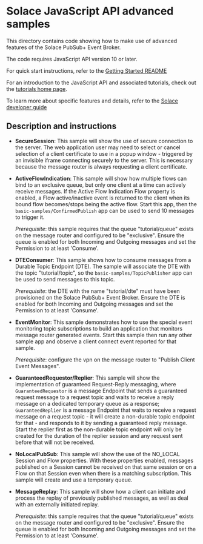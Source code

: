 # Solace JavaScript API advanced samples

This directory contains code showing how to make use of advanced features of the Solace PubSub+ Event Broker.

The code requires JavaScript API version 10 or later.

For quick start instructions, refer to the [Getting Started README](https://github.com/SolaceSamples/solace-samples-javascript/blob/master/README.md)

For an introduction to the JavaScript API and associated tutorials, check out the [tutorials home page](https://solacesamples.github.io/solace-samples-javascript/).

To learn more about specific features and details, refer to the [Solace developer guide]( https://docs.solace.com/Solace-Messaging-APIs/Developer-Guide/Developer-Guide-Home.htm)

## Description and instructions

* __SecureSession__: This sample will show the use of secure connection to the server. The web application user may need to select or cancel selection of a client certificate to use in a popup window - triggered by an invisible iframe connecting securely to the server. This is necessary because the message router is always requesting a client certificate.

* __ActiveFlowIndication__: This sample will show how multiple flows can bind to an exclusive queue, but only one client at a time can actively receive messages. If the Active Flow Indication Flow property is enabled, a Flow active/inactive event is returned to the client when its bound flow becomes/stops being the active flow. Start this app, then the `basic-samples/ConfirmedPublish` app can be used to send 10 messages to trigger it.

    *Prerequisite*: this sample requires that the queue "tutorial/queue" exists on the message router and configured to be "exclusive".  Ensure the queue is enabled for both Incoming and Outgoing messages and set the Permission to at least 'Consume'.

* __DTEConsumer__: This sample shows how to consume messages from a Durable Topic Endpoint (DTE). The sample will associate the DTE with the topic "tutorial/topic", so the `basic-samples/TopicPublisher` app can be used to send messages to this topic.

    *Prerequisite*: the DTE with the name "tutorial/dte" must have been provisioned on the Solace PubSub+ Event Broker.  Ensure the DTE is enabled for both Incoming and Outgoing messages and set the Permission to at least 'Consume'.

* __EventMonitor__: This sample demonstrates how to use the special event monitoring topic subscriptions to build an application that monitors message router generated events. Start this sample then run any other sample app and observe a client connect event reported for that sample.

    *Prerequisite*: configure the vpn on the message router to "Publish Client Event Messages".

* __GuaranteedRequestor/Replier__: This sample will show the implementation of guaranteed Request-Reply messaging, where `GuaranteedRequestor` is a message Endpoint that sends a guaranteed request message to a request topic and waits to receive a reply message on a dedicated temporary queue as a response; `GuaranteedReplier` is a message Endpoint that waits to receive a request message on a request topic - it will create a non-durable topic endpoint for that - and responds to it by sending a guaranteed reply message. Start the replier first as the non-durable topic endpoint will only be created for the duration of the replier session and any request sent before that will not be received.

* __NoLocalPubSub__: This sample will show the use of the NO_LOCAL Session and Flow properties. With these properties enabled, messages published on a Session cannot be received on that same session or on a Flow on that Session even when there is a matching subscription. This sample will create and use a temporary queue.

* __MessageReplay__: This sample will show how a client can initiate and process the replay of previously published messages, as well as deal with an externally initiated replay.

    *Prerequisite*: this sample requires that the queue "tutorial/queue" exists on the message router and configured to be "exclusive".  Ensure the queue is enabled for both Incoming and Outgoing messages and set the Permission to at least 'Consume'.
